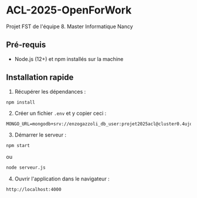 # ACL-2025-OpenForWork
Projet FST de l'équipe 8. Master Informatique Nancy

## Pré-requis

- Node.js (12+) et npm installés sur la machine

## Installation rapide

1. Récupérer les dépendances :

```bash
npm install
```

2. Créer un fichier `.env` et y copier ceci :

```text
MONGO_URL=mongodb+srv://enzogazzoli_db_user:projet2025acl@cluster0.4ujojpf.mongodb.net/
```

3. Démarrer le serveur :

```bash
npm start
```
ou
```bash
node serveur.js
```

4. Ouvrir l'application dans le navigateur :

```
http://localhost:4000
```
